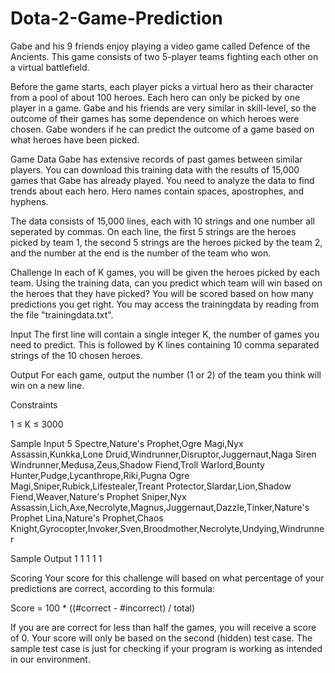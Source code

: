 # Dota-2-Game-Prediction
Gabe and his 9 friends enjoy playing a video game called Defence of the Ancients. This game consists of two 5-player teams fighting each other on a virtual battlefield.

Before the game starts, each player picks a virtual hero as their character from a pool of about 100 heroes. Each hero can only be picked by one player in a game. Gabe and his friends are very similar in skill-level, so the outcome of their games has some dependence on which heroes were chosen. Gabe wonders if he can predict the outcome of a game based on what heroes have been picked.

Game Data
Gabe has extensive records of past games between similar players. You can download this training data with the results of 15,000 games that Gabe has already played. You need to analyze the data to find trends about each hero. Hero names contain spaces, apostrophes, and hyphens.

The data consists of 15,000 lines, each with 10 strings and one number all seperated by commas. On each line, the first 5 strings are the heroes picked by team 1, the second 5 strings are the heroes picked by the team 2, and the number at the end is the number of the team who won.

Challenge
In each of K games, you will be given the heroes picked by each team. Using the training data, can you predict which team will win based on the heroes that they have picked? You will be scored based on how many predictions you get right. You may access the trainingdata by reading from the file "trainingdata.txt".

Input
The first line will contain a single integer K, the number of games you need to predict. This is followed by K lines containing 10 comma separated strings of the 10 chosen heroes.

Output
For each game, output the number (1 or 2) of the team you think will win on a new line.

Constraints

1 ≤ K ≤ 3000

Sample Input
5
Spectre,Nature's Prophet,Ogre Magi,Nyx Assassin,Kunkka,Lone Druid,Windrunner,Disruptor,Juggernaut,Naga Siren
Windrunner,Medusa,Zeus,Shadow Fiend,Troll Warlord,Bounty Hunter,Pudge,Lycanthrope,Riki,Pugna
Ogre Magi,Sniper,Rubick,Lifestealer,Treant Protector,Slardar,Lion,Shadow Fiend,Weaver,Nature's Prophet
Sniper,Nyx Assassin,Lich,Axe,Necrolyte,Magnus,Juggernaut,Dazzle,Tinker,Nature's Prophet
Lina,Nature's Prophet,Chaos Knight,Gyrocopter,Invoker,Sven,Broodmother,Necrolyte,Undying,Windrunner

Sample Output
1
1
1
1
1

Scoring
Your score for this challenge will based on what percentage of your predictions are correct, according to this formula:

Score = 100 * ((#correct - #incorrect) / total)

If you are are correct for less than half the games, you will receive a score of 0. Your score will only be based on the second (hidden) test case. The sample test case is just for checking if your program is working as intended in our environment.
